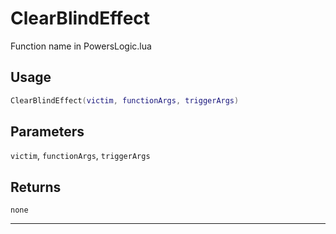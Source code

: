 # ClearBlindEffect
Function name in PowersLogic.lua
## Usage
```lua
ClearBlindEffect(victim, functionArgs, triggerArgs)
```
## Parameters
`victim`, `functionArgs`, `triggerArgs`
## Returns
`none`

---